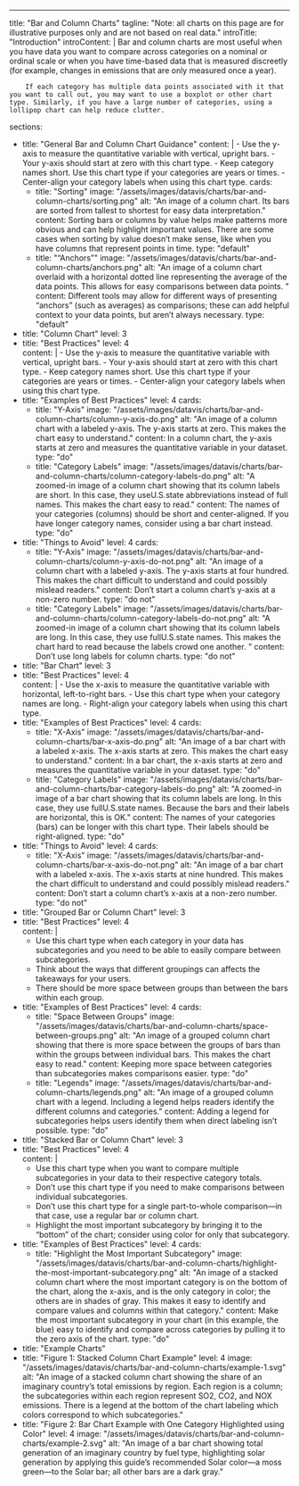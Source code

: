 ---
title: "Bar and Column Charts"
tagline: "Note: all charts on this page are for illustrative purposes only and are not based on real data."
introTitle: "Introduction"
introContent: | 
        Bar and column charts are most useful when you have data you want to compare across categories on a nominal or ordinal scale or when you have time-based data that is measured discreetly (for example, changes in emissions that are only measured once a year).

        If each category has multiple data points associated with it that you want to call out, you may want to use a boxplot or other chart type. Similarly, if you have a large number of categories, using a lollipop chart can help reduce clutter.

sections:
  - title: "General Bar and Column Chart Guidance"
    content: |
        - Use the y-axis to measure the quantitative variable with vertical, upright bars.
        - Your y-axis should start at zero with this chart type.
        - Keep category names short. Use this chart type if your categories are years or times.
        - Center-align your category labels when using this chart type.
    cards:
    - title: "Sorting"
      image: "/assets/images/datavis/charts/bar-and-column-charts/sorting.png"
      alt: "An image of a column chart. Its bars are sorted from tallest to shortest for easy data interpretation."
      content: Sorting bars or columns by value helps make patterns more obvious and can help highlight important values. There are some cases when sorting by value doesn’t make sense, like when you have columns that represent points in time.
      type: "default"
    - title: "“Anchors”"
      image: "/assets/images/datavis/charts/bar-and-column-charts/anchors.png"
      alt: "An image of a column chart overlaid with a horizontal dotted line representing the average of the data points. This allows for easy comparisons between data points. "
      content: Different tools may allow for different ways of presenting “anchors” (such as averages) as comparisons; these can add helpful context to your data points, but aren’t always necessary.
      type: "default"
  - title: "Column Chart"
    level: 3
  - title: "Best Practices"
    level: 4   
    content: |
        - Use the y-axis to measure the quantitative variable with vertical, upright bars.
        - Your y-axis should start at zero with this chart type.
        - Keep category names short. Use this chart type if your categories are years or times.
        - Center-align your category labels when using this chart type.
  - title: "Examples of Best Practices"
    level: 4
    cards:
    - title: "Y-Axis"
      image: "/assets/images/datavis/charts/bar-and-column-charts/column-y-axis-do.png"
      alt: "An image of a column chart with a labeled y-axis. The y-axis starts at zero. This makes the chart easy to understand."
      content: In a column chart, the y-axis starts at zero and measures the quantitative variable in your dataset.
      type: "do"
    - title: "Category Labels"
      image: "/assets/images/datavis/charts/bar-and-column-charts/column-category-labels-do.png"
      alt: "A zoomed-in image of a column chart showing that its column labels are short. In this case, they useU.S.state abbreviations instead of full names. This makes the chart easy to read."
      content: The names of your categories (columns) should be short and center-aligned. If you have longer category names, consider using a bar chart instead.
      type: "do"
  - title: "Things to Avoid"
    level: 4
    cards:
    - title: "Y-Axis"
      image: "/assets/images/datavis/charts/bar-and-column-charts/column-y-axis-do-not.png"
      alt: "An image of a column chart with a labeled y-axis. The y-axis starts at four hundred. This makes the chart difficult to understand and could possibly mislead readers."
      content: Don’t start a column chart’s y-axis at a non-zero number.
      type: "do not"
    - title: "Category Labels"
      image: "/assets/images/datavis/charts/bar-and-column-charts/column-category-labels-do-not.png"
      alt: "A zoomed-in image of a column chart showing that its column labels are long. In this case, they use fullU.S.state names. This makes the chart hard to read because the labels crowd one another. "
      content: Don’t use long labels for column charts.
      type: "do not"
  - title: "Bar Chart"
    level: 3
  - title: "Best Practices"
    level: 4   
    content: |
        - Use the x-axis to measure the quantitative variable with horizontal, left-to-right bars.
        - Use this chart type when your category names are long.
        - Right-align your category labels when using this chart type.
  - title: "Examples of Best Practices"
    level: 4
    cards:
    - title: "X-Axis"
      image: "/assets/images/datavis/charts/bar-and-column-charts/bar-x-axis-do.png"
      alt: "An image of a bar chart with a labeled x-axis. The x-axis starts at zero. This makes the chart easy to understand."
      content: In a bar chart, the x-axis starts at zero and measures the quantitative variable in your dataset.
      type: "do"
    - title: "Category Labels"
      image: "/assets/images/datavis/charts/bar-and-column-charts/bar-category-labels-do.png"
      alt: "A zoomed-in image of a bar chart showing that its column labels are long. In this case, they use fullU.S.state names. Because the bars and their labels are horizontal, this is OK."
      content: The names of your categories (bars) can be longer with this chart type. Their labels should be right-aligned.
      type: "do"
  - title: "Things to Avoid"
    level: 4
    cards:
    - title: "X-Axis"
      image: "/assets/images/datavis/charts/bar-and-column-charts/bar-x-axis-do-not.png"
      alt: "An image of a bar chart with a labeled x-axis. The x-axis starts at nine hundred. This makes the chart difficult to understand and could possibly mislead readers."
      content: Don’t start a column chart’s x-axis at a non-zero number.
      type: "do not"
  - title: "Grouped Bar or Column Chart"
    level: 3
  - title: "Best Practices"
    level: 4   
    content: |
       - Use this chart type when each category in your data has subcategories and you need to be able to easily compare between subcategories.
       - Think about the ways that different groupings can affects the takeaways for your users.
       - There should be more space between groups than between the bars within each group.
  - title: "Examples of Best Practices"
    level: 4
    cards:
    - title: "Space Between Groups"
      image: "/assets/images/datavis/charts/bar-and-column-charts/space-between-groups.png"
      alt: "An image of a grouped column chart showing that there is more space between the groups of bars than within the groups between individual bars. This makes the chart easy to read."
      content: Keeping more space between categories than subcategories makes comparisons easier.
      type: "do"
    - title: "Legends"
      image: "/assets/images/datavis/charts/bar-and-column-charts/legends.png"
      alt: "An image of a grouped column chart with a legend. Including a legend helps readers identify the different columns and categories."
      content: Adding a legend for subcategories helps users identify them when direct labeling isn’t possible.
      type: "do"
  - title: "Stacked Bar or Column Chart"
    level: 3
  - title: "Best Practices"
    level: 4   
    content: |
      - Use this chart type when you want to compare multiple subcategories in your data to their respective category totals.
      - Don’t use this chart type if you need to make comparisons between individual subcategories.
      - Don’t use this chart type for a single part-to-whole comparison—in that case, use a regular bar or column chart.
      - Highlight the most important subcategory by bringing it to the “bottom” of the chart; consider using color for only that subcategory.
  - title: "Examples of Best Practices"
    level: 4
    cards:
    - title: "Highlight the Most Important Subcategory"
      image: "/assets/images/datavis/charts/bar-and-column-charts/highlight-the-most-important-subcategory.png"
      alt: "An image of a stacked column chart where the most important category is on the bottom of the chart, along the x-axis, and is the only category in color; the others are in shades of gray. This makes it easy to identify and compare values and columns within that category."
      content: Make the most important subcategory in your chart (in this example, the blue) easy to identify and compare across categories by pulling it to the zero axis of the chart.
      type: "do"
  - title: "Example Charts"
  - title: "Figure 1: Stacked Column Chart Example"
    level: 4
    image: "/assets/images/datavis/charts/bar-and-column-charts/example-1.svg"
    alt: "An image of a stacked column chart showing the share of an imaginary country’s total emissions by region. Each region is a column; the subcategories within each region represent SO2, CO2, and NOX emissions. There is a legend at the bottom of the chart labeling which colors correspond to which subcategories."
  - title: "Figure 2: Bar Chart Example with One Category Highlighted using Color"
    level: 4
    image: "/assets/images/datavis/charts/bar-and-column-charts/example-2.svg"
    alt: "An image of a bar chart showing total generation of an imaginary country by fuel type, highlighting solar generation by applying this guide’s recommended Solar color—a moss green—to the Solar bar; all other bars are a dark gray."


 